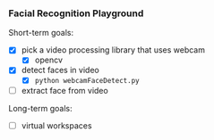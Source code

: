 ### Facial Recognition Playground

Short-term goals:
- [x] pick a video processing library that uses webcam
    - [x] opencv
- [x] detect faces in video
    - [x] `python webcamFaceDetect.py`
- [ ] extract face from video

Long-term goals:
- [ ] virtual workspaces